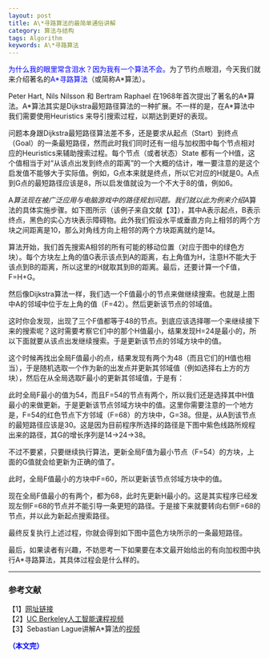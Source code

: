 ```yaml
---
layout: post
title: A\*寻路算法的最简单通俗讲解
category: 算法与结构
tags: Algorithm
keywords: A\*寻路算法
---
```


<span style="color:blue">为什么我的眼里常含泪水？因为我有一个算法不会。</span>为了节约点眼泪，今天我们就来介绍著名的<span style="color:blue">A\*寻路算法</span>（或简称A\*算法）。


Peter Hart, Nils Nilsson 和 Bertram Raphael 在1968年首次提出了著名的A\*算法。A\*算法其实是Dijkstra最短路径算法的一种扩展。不一样的是，在A*算法中我们需要使用Heuristics 来导引搜索过程，以期达到更好的表现。


问题本身跟Dijkstra最短路径算法差不多，还是要求从起点（Start）到终点（Goal）的一条最短路径，然而此时我们同时还有一组与加权图中每个节点相对应的Heuristics来辅助搜索过程。每个节点（或者状态）State 都有一个H值，这个值相当于对“从该点出发到终点的距离”的一个大概的估计，唯一要注意的是这个启发值不能够大于实际值。例如，G点本来就是终点，所以它对应的H就是0。A点到G点的最短路径应该是8，所以启发值就设为一个不大于8的值，例如6。


A*算法现在被广泛应用与电脑游戏中的路径规划问题。我们就以此为例来介绍A*算法的具体实施步骤。如下图所示（该例子来自文献【3】），其中A表示起点，B表示终点，黑色的实心方块表示障碍物。此外我们假设水平或垂直方向上相邻的两个方块之间距离是10，那么对角线方向上相邻的两个方块距离就约是14。


算法开始，我们首先搜索A相邻的所有可能的移动位置（对应于图中的绿色方块）。每个方块左上角的值G表示该点到A的距离，右上角值为H，注意H不能大于该点到B的距离，所以这里的H就取其到B的距离。最后，还要计算一个F值，F=H+G。


然后像Dijkstra算法一样，我们选一个F值最小的节点来做继续搜索。也就是上图中A的邻域中位于左上角的值（F=42）。然后更新该节点的邻域值。

这时你会发现，出现了三个F值都等于48的节点。到底应该选择哪一个来继续接下来的搜索呢？这时需要考察它们中的那个H值最小，结果发现H=24是最小的，所以下面就要从该点出发继续搜索。于是更新该节点的邻域方块中的值。


这个时候再找出全局F值最小的点，结果发现有两个为48（而且它们的H值也相当），于是随机选取一个作为新的出发点并更新其邻域值（例如选择右上方的方块），然后在从全局选取F最小的更新其邻域值，于是有：


此时全局F最小的值为54，而且F=54的节点有两个，所以我们还是选择其中H值最小的来做更新。于是更新该节点邻域方块中的值。这里你需要注意的一个地方是，F=54的红色节点下方邻域（F=68）的方块中，G=38。但是，从A到该节点的最短路径应该是30。这是因为目前程序所选择的路径是下图中紫色线路所规程出来的路径，其G的增长序列是14→24→38。


不过不要紧，只要继续执行算法，更新全局F值为最小节点（F=54）的方块，上面的G值就会给更新为正确的值了。


此时，全局F值最小的方块中F=60，所以更新该节点邻域方块中的值。


现在全局F值最小的有两个，都为68，此时先更新H最小的。这是其实程序已经发现左侧F=68的节点并不能引导一条更短的路径。于是接下来就要转向右侧F=68的节点，并以此为新起点搜索路径。

最终反复执行上述过程，你就会得到如下图中蓝色方块所示的一条最短路径。


最后，如果读者有兴趣，不妨思考一下如果要在本文最开始给出的有向加权图中执行A*寻路算法，其具体过程会是什么样的。

------------------------------
### 参考文献

【1】[网址链接](https://en.wikipedia.org/wiki/A*_search_algorithm)<br>
【2】[UC Berkeley人工智能课程视频](https://www.youtube.com/watch?v=sAoBeujec74)<br>
【3】Sebastian Lague讲解A\*算法的[视频](https://www.youtube.com/watch?v=-L-WgKMFuhE)<br>

<span style="color:blue">**（本文完）**</span>
